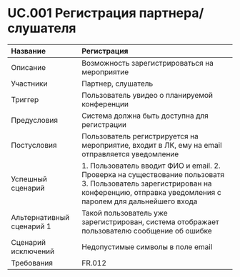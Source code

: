 # UC.001 Регистрация партнера/слушателя
<!-- Подробное описание сценария использования системы с привязкой к ролям участников и задействованным бизнес-сущностям 
https://confluence.mts.ru/pages/viewpage.action?pageId=375782119 
-->
| Название | Регистрация |
|:---------------------------|:------|
| Описание | Возможность зарегистрироваться на мероприятие |
| Участники | Партнер, слушатель |
| Триггер | Пользователь увидео о планируемой конференции |
| Предусловия | Система должна быть доступна для регистрации |
| Постусловия | Пользователь регистрируется на мероприятие, входит в ЛК, ему на email отправляется уведомление |
| Успешный сценарий | 1. Пользователь вводит ФИО и email. 2. Проверка на существование пользоватя 3. Пользователь зарегистрирован на конференцию, отправка уведомления с паролем для дальнейшего входа|
| Альтернативный сценарий 1 | Такой пользователь уже зарегистрирован, система отображает пользователю сообщение об ошибке |
| Сценарий исключений | Недопустимые символы в поле email |
| Требования | FR.012 |
